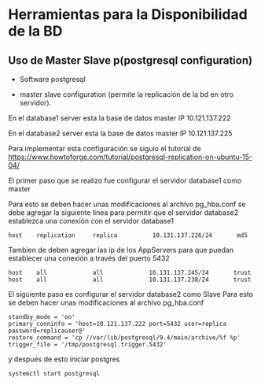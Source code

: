 # Herramientas para la Disponibilidad de la BD

  ## Uso de Master Slave p(postgresql configuration)

* Software postgresql

* master slave configuration (permite la replicación de la bd en otro servidor).

En el database1 server esta la base de datos master IP 10.121.137.222

En el database2 server esta la base de datos master IP 10.121.137.225

Para implementar esta configuración se siguio el tutorial de https://www.howtoforge.com/tutorial/postgresql-replication-on-ubuntu-15-04/

El primer paso que se realizo fue configurar el servidor database1 como master

Para esto se deben hacer unas modificaciones al archivo pg_hba.conf
se debe agregar la siguiente linea para permitir que el servidor database2 establezca una conexión con el servidor database1

```
host    replication     replica          10.131.137.226/24       md5
```

Tambien de deben agregar las ip de los AppServers para que puedan establecer una conexión a través del puerto 5432

```
host    all             all             10.131.137.245/24       trust
host    all             all             10.131.137.238/24       trust
```

El siguiente paso es configurar el servidor database2 como Slave
Para esto se deben hacer unas modificaciones al archivo pg_hba.conf

```
standby_mode = 'on'
primary_conninfo = 'host=10.121.137.222 port=5432 user=replica password=replicauser@'
restore_command = 'cp //var/lib/postgresql/9.4/main/archive/%f %p'
trigger_file = '/tmp/postgresql.trigger.5432'
```
y después de esto iniciar postgres

```systemctl start postgresql```
